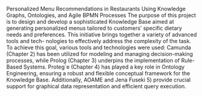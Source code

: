 Personalized Menu Recommendations in Restaurants Using Knowledge Graphs, Ontologies, and Agile BPMN Processes
The purpose of this project is to design and develop a sophisticated Knowledge Base
aimed at generating personalized menus tailored to customers’ specific dietary needs
and preferences. This initiative brings together a variety of advanced tools and tech-
nologies to effectively address the complexity of the task.
To achieve this goal, various tools and technologies were used: Camunda (Chapter 2)
has been utilized for modeling and managing decision-making processes, while Prolog
(Chapter 3) underpins the implementation of Rule-Based Systems. Proteg´e (Chapter 4)
has played a key role in Ontology Engineering, ensuring a robust and flexible conceptual
framework for the Knowledge Base. Additionally, AOAME and Jena Fuseki 5) provide
crucial support for graphical data representation and efficient query execution.
